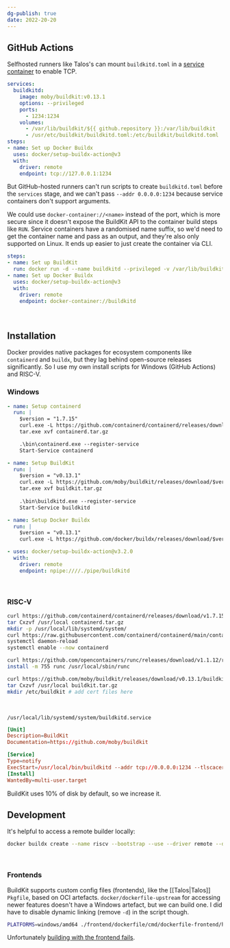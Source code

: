 ```yaml
---
dg-publish: true
date: 2022-20-20
---
```

## GitHub Actions

Selfhosted runners like Talos's can mount `buildkitd.toml` in a [service container](https://docs.github.com/en/actions/using-containerized-services/about-service-containers) to enable TCP.

```yaml
services:
  buildkitd:
	image: moby/buildkit:v0.13.1
	options: --privileged
	ports:
	  - 1234:1234
	volumes:
	  - /var/lib/buildkit/${{ github.repository }}:/var/lib/buildkit
	  - /usr/etc/buildkit/buildkitd.toml:/etc/buildkit/buildkitd.toml
steps:
- name: Set up Docker Buildx
  uses: docker/setup-buildx-action@v3
  with:
	driver: remote
	endpoint: tcp://127.0.0.1:1234
```

But GitHub-hosted runners can't run scripts to create `buildkitd.toml` before the `services` stage, and we can't pass `--addr 0.0.0.0:1234` because service containers don't support arguments.

We could use `docker-container://<name>` instead of the port, which is more secure since it doesn't expose the BuildKit API to the container build steps like `RUN`. Service containers have a randomised name suffix, so we'd need to get the container name and pass as an output, and they're also only supported on Linux. It ends up easier to just create the container via CLI.

```yaml
steps:
- name: Set up BuildKit
  run: docker run -d --name buildkitd --privileged -v /var/lib/buildkit/${{ github.repository }}:/var/lib/buildkit moby/buildkit:v0.13.1
- name: Set up Docker Buildx
  uses: docker/setup-buildx-action@v3
  with:
	driver: remote
	endpoint: docker-container://buildkitd
```
<br>

## Installation

Docker provides native packages for ecosystem components like `containerd` and `buildx`, but they lag behind open-source releases significantly. So I use my own install scripts for Windows (GitHub Actions) and RISC-V.

### Windows

```yaml
- name: Setup containerd
  run: |
    $version = "1.7.15"
    curl.exe -L https://github.com/containerd/containerd/releases/download/v$version/containerd-$version-windows-amd64.tar.gz -o containerd.tar.gz
    tar.exe xvf containerd.tar.gz

    .\bin\containerd.exe --register-service
    Start-Service containerd

- name: Setup BuildKit
  run: |
    $version = "v0.13.1"
    curl.exe -L https://github.com/moby/buildkit/releases/download/$version/buildkit-$version.windows-amd64.tar.gz -o buildkit.tar.gz
    tar.exe xvf buildkit.tar.gz
    
    .\bin\buildkitd.exe --register-service
    Start-Service buildkitd

- name: Setup Docker Buildx
  run: |
    $version = "v0.13.1"
    curl.exe -L https://github.com/docker/buildx/releases/download/$version/buildx-$version.windows-amd64.exe -o $env:ProgramData\Docker\cli-plugins\docker-buildx.exe

- uses: docker/setup-buildx-action@v3.2.0
  with:
    driver: remote
    endpoint: npipe:////./pipe/buildkitd
```
<br>

### RISC-V

```sh
curl https://github.com/containerd/containerd/releases/download/v1.7.15/containerd-1.7.15-linux-riscv64.tar.gz -o containerd.tar.gz
tar Cxzvf /usr/local containerd.tar.gz
mkdir -p /usr/local/lib/systemd/system/
curl https://raw.githubusercontent.com/containerd/containerd/main/containerd.service -o /usr/local/lib/systemd/system/containerd.service
systemctl daemon-reload
systemctl enable --now containerd

curl https://github.com/opencontainers/runc/releases/download/v1.1.12/runc.riscv64 -o runc
install -m 755 runc /usr/local/sbin/runc

curl https://github.com/moby/buildkit/releases/download/v0.13.1/buildkit-v0.13.1.linux-riscv64.tar.gz -o buildkit.tar.gz
tar Cxzvf /usr/local buildkit.tar.gz
mkdir /etc/buildkit # add cert files here
```
<br>

`/usr/local/lib/systemd/system/buildkitd.service`
```toml
[Unit]
Description=BuildKit
Documentation=https://github.com/moby/buildkit

[Service]
Type=notify
ExecStart=/usr/local/bin/buildkitd --addr tcp://0.0.0.0:1234 --tlscacert /etc/buildkit/ca.pem --tlscert /etc/buildkit/cert.pem --tlskey /etc/buildkit/key.pem --oci-worker-gc-keepstorage 102400
[Install]
WantedBy=multi-user.target
```

BuildKit uses 10% of disk by default, so we increase it.
<br>

## Development

It's helpful to access a remote builder locally:

```sh
docker buildx create --name riscv --bootstrap --use --driver remote --driver-opt cacert=${PWD}/ca.pem,cert=${PWD}/cert.pem,key=${PWD}/key.pem tcp://example.com:1234
```
<br>

### Frontends

BuildKit supports custom config files (frontends), like the [[Talos|Talos]] `Pkgfile`, based on OCI artefacts. `docker/dockerfile-upstream` for accessing newer features doesn't have a Windows artefact, but we can build one. I did have to disable dynamic linking (remove `-d`) in the script though.

```sh
PLATFORMS=windows/amd64 ./frontend/dockerfile/cmd/dockerfile-frontend/hack/release master mainline ghcr.io/pl4nty/dockerfile push
```

Unfortunately [building with the frontend fails](https://github.com/moby/buildkit/issues/4892).
